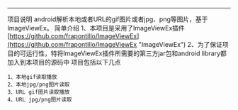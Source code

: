
-------
项目说明
	android解析本地或者URL的gif图片或者jpg、png等图片，基于ImageViewEx。
简单介绍
	1、本项目是采用了ImageViewEx插件
	[https://github.com/frapontillo/ImageViewEx](https://github.com/frapontillo/ImageViewEx "ImageViewEx")
	2、为了保证项目的可运行性，特将ImageViewEx插件所需要的第三方jar包和android library都加入到本项目的源码中
项目包括以下几点

	1、本地gif读取播放
	2、本地jpg/png图片读取
	3、URL gif图片读取播放
	4、URL jpg/png图片读取

